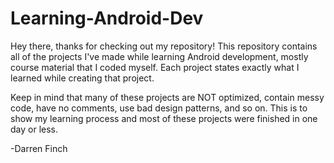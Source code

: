 # Learning-Android-Dev

Hey there, thanks for checking out my repository! This repository contains all of the projects I've made while learning Android development, mostly course material that I coded myself. Each project states exactly what I learned while creating that project.

Keep in mind that many of these projects are NOT optimized, contain messy code, have no comments, use bad design patterns, and so on. This is to show my learning process and most of these projects were finished in one day or less.

-Darren Finch

